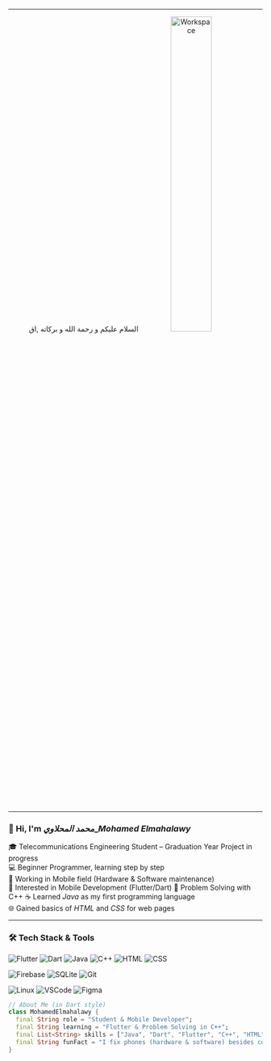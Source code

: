<div align="center" width="50">
  <hr>السلام عليكم و رحمة الله و بركاته</hr>
  ,اق
<img src="https://github.com/SP-XD/SP-XD/blob/main/images/dev-working_rounded.gif?raw=true" href="https://github.com/MnYmM" alt="Workspace"  width="40%"/><br> 


</div>

<hr>

### 👋 Hi, I'm *محمد المحلاوي*_*Mohamed Elmahalawy*
🎓 Telecommunications Engineering Student – Graduation Year Project in progress  
💻 Beginner Programmer, learning step by step  
📱 Working in Mobile field (Hardware & Software maintenance)  
🚀 Interested in Mobile Development (Flutter/Dart)
🧩 Problem Solving with C++
☕ Learned *Java* as my first programming language  
🌐 Gained basics of *HTML* and *CSS* for web pages
<hr>

### 🛠 Tech Stack & Tools  

![Flutter](https://img.shields.io/badge/Flutter-%2302569B.svg?style=flat&logo=Flutter&logoColor=white)
![Dart](https://img.shields.io/badge/Dart-0175C2?style=flat&logo=dart&logoColor=white)
![Java](https://img.shields.io/badge/Java-ED8B00?style=flat&logo=java&logoColor=white)
![C++](https://img.shields.io/badge/C%2B%2B-00599C?style=flat&logo=c%2B%2B&logoColor=white)
![HTML](https://img.shields.io/badge/HTML5-E34F26?style=flat&logo=html5&logoColor=white)
![CSS](https://img.shields.io/badge/CSS3-1572B6?style=flat&logo=css3&logoColor=white)

![Firebase](https://img.shields.io/badge/firebase-ffca28?style=flat&logo=firebase&logoColor=black)
![SQLite](https://img.shields.io/badge/SQLite-07405E?style=flat&logo=sqlite&logoColor=white)
![Git](https://img.shields.io/badge/GIT-E44C30?style=flat&logo=git&logoColor=white)

![Linux](https://img.shields.io/badge/Linux-FCC624?style=flat&logo=linux&logoColor=black)
![VSCode](https://img.shields.io/badge/Visual_Studio_Code-0078D4?style=flat&logo=visual%20studio%20code&logoColor=white)
![Figma](https://img.shields.io/badge/Figma-F24E1E?style=flat&logo=figma&logoColor=white)

```dart
// About Me (in Dart style)
class MohamedElmahalawy {
  final String role = "Student & Mobile Developer";
  final String learning = "Flutter & Problem Solving in C++";
  final List<String> skills = ["Java", "Dart", "Flutter", "C++", "HTML", "CSS"];
  final String funFact = "I fix phones (hardware & software) besides coding!";
}

